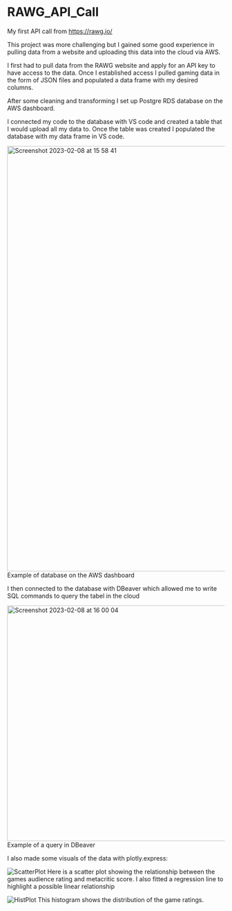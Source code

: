 # RAWG_API_Call
My first API call from https://rawg.io/


This project was more challenging but I gained some good experience in pulling data from a website and uploading this data into the cloud via AWS. 

I first had to pull data from the RAWG website and apply for an API key to have access to the data. 
Once I established access I pulled gaming data in the form of JSON files and populated a data frame with my desired columns. 

After some cleaning and transforming I set up Postgre RDS database on the AWS dashboard. 


I connected my code to the database with VS code and created a table that I would upload all my data to. 
Once the table was created I populated the database with my data frame in VS code.

<img width="984" alt="Screenshot 2023-02-08 at 15 58 41" src="https://user-images.githubusercontent.com/116017484/217801494-1adb85c8-1fcf-4d8e-a997-1c42962e8efe.png">
Example of database on the AWS dashboard

I then connected to the database with DBeaver which allowed me to write SQL commands to query the tabel in the cloud

<img width="545" alt="Screenshot 2023-02-08 at 16 00 04" src="https://user-images.githubusercontent.com/116017484/217801320-404b315c-19e6-4e8e-9b42-0e7a111ded10.png">
Example of a query in DBeaver

I also made some visuals of the data with plotly.express:

![ScatterPlot](https://user-images.githubusercontent.com/116017484/217800857-aad2af98-0343-426c-8cdc-e9fe313a2a49.png)
Here is a scatter plot showing the relationship between the games audience rating and metacritic score. 
I also fitted a regression line to highlight a possible linear relationship 


![HistPlot](https://user-images.githubusercontent.com/116017484/217800869-79b92b7c-6e59-4b6b-b54a-9d0cfdc4649d.png)
This histogram shows the distribution of the game ratings. 
